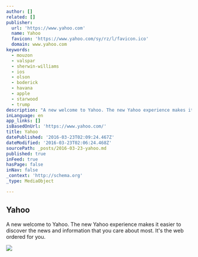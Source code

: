```yaml
---
author: []
related: []
publisher:
  url: 'https://www.yahoo.com'
  name: Yahoo
  favicon: 'https://www.yahoo.com/sy/rz/l/favicon.ico'
  domain: www.yahoo.com
keywords:
  - mouzon
  - valspar
  - sherwin-williams
  - ios
  - olson
  - boderick
  - havana
  - apple
  - starwood
  - trump
description: "A new welcome to Yahoo. The new Yahoo experience makes it easier to discover the news and information that you care about most. It's the web ordered for you."
inLanguage: en
app_links: []
isBasedOnUrl: 'https://www.yahoo.com/'
title: Yahoo
datePublished: '2016-03-23T02:09:24.467Z'
dateModified: '2016-03-23T02:06:24.468Z'
sourcePath: _posts/2016-03-23-yahoo.md
published: true
inFeed: true
hasPage: false
inNav: false
_context: 'http://schema.org'
_type: MediaObject

---
```

<article style=""><h1>Yahoo</h1><p>A new welcome to Yahoo. The new Yahoo experience makes it easier to discover the news and information that you care about most. It's the web ordered for you.</p><img src="https://s.yimg.com/dh/ap/default/130909/y_200_a.png" /></article>